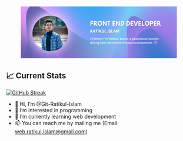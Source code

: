 
<figure>
    <img src="./images/Wev-developer-cover.jpg"
         alt="">
   
</figure>




📈 Current Stats
---
[![GitHub Streak](https://github-readme-streak-stats.herokuapp.com?user=Git-Ratikul-Islam&theme=shadow-purple&card_width=820&border=00000000&fire=6578D7&ring=6578D7&stroke=6578D7&currStreakNum=6578D7&sideLabels=8D7BE1&currStreakLabel=6578D7&sideNums=8D7BE1&dates=EBEBEB)](https://git.io/streak-stats)



- 👋 Hi, I’m @Git-Ratikul-Islam
- 👀 I’m interested in programming
- 🌱 I’m currently learning web development
- 📫 You can reach me by mailing me (Email: web.ratikul.islam@gmail.com)




<!---
Git-Ratikul-Islam/Git-Ratikul-Islam is a ✨ special ✨ repository because its `README.md` (this file) appears on your GitHub profile.
You can click the Preview link to take a look at your changes.
--->
